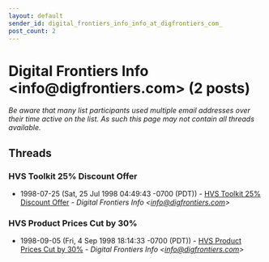 ```yaml
---
layout: default
sender_id: digital_frontiers_info_info_at_digfrontiers_com_
post_count: 2
---
```


# Digital Frontiers Info <info<span>@</span>digfrontiers.com> (2 posts)

_Be aware that many list participants used multiple email addresses over their time active on the list. As such this page may not contain all threads available._

## Threads

### HVS Toolkit 25% Discount Offer
+ 1998-07-25 (Sat, 25 Jul 1998 04:49:43 -0700 (PDT)) - [HVS Toolkit 25% Discount Offer](/archive/1998/07/687e5ead79b732830e3efe0ab9ab866a4e336b8a934604494d566d5e8ce3058f) - _Digital Frontiers Info \<info@digfrontiers.com\>_

### HVS Product Prices Cut by 30%
+ 1998-09-05 (Fri, 4 Sep 1998 18:14:33 -0700 (PDT)) - [HVS Product Prices Cut by 30%](/archive/1998/09/716db0ba998cbcadb2c225dc417a6a065c3a9bb0d4ac09b99c790fe434a32579) - _Digital Frontiers Info \<info@digfrontiers.com\>_

